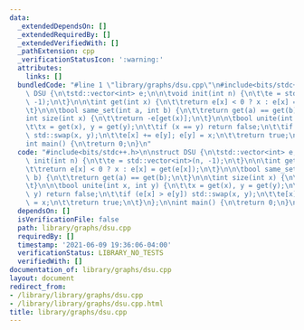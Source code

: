 ```yaml
---
data:
  _extendedDependsOn: []
  _extendedRequiredBy: []
  _extendedVerifiedWith: []
  _pathExtension: cpp
  _verificationStatusIcon: ':warning:'
  attributes:
    links: []
  bundledCode: "#line 1 \"library/graphs/dsu.cpp\"\n#include<bits/stdc++.h>\n\nstruct\
    \ DSU {\n\tstd::vector<int> e;\n\n\tvoid init(int n) {\n\t\te = std::vector<int>(n,\
    \ -1);\n\t}\n\n\tint get(int x) {\n\t\treturn e[x] < 0 ? x : e[x] = get(e[x]);\n\
    \t}\n\n\tbool same_set(int a, int b) {\n\t\treturn get(a) == get(b);\n\t}\n\n\t\
    int size(int x) {\n\t\treturn -e[get(x)];\n\t}\n\n\tbool unite(int x, int y) {\n\
    \t\tx = get(x), y = get(y);\n\t\tif (x == y) return false;\n\t\tif (e[x] > e[y])\
    \ std::swap(x, y);\n\t\te[x] += e[y]; e[y] = x;\n\t\treturn true;\n\t}\n};\n\n\
    int main() {\n\treturn 0;\n}\n"
  code: "#include<bits/stdc++.h>\n\nstruct DSU {\n\tstd::vector<int> e;\n\n\tvoid\
    \ init(int n) {\n\t\te = std::vector<int>(n, -1);\n\t}\n\n\tint get(int x) {\n\
    \t\treturn e[x] < 0 ? x : e[x] = get(e[x]);\n\t}\n\n\tbool same_set(int a, int\
    \ b) {\n\t\treturn get(a) == get(b);\n\t}\n\n\tint size(int x) {\n\t\treturn -e[get(x)];\n\
    \t}\n\n\tbool unite(int x, int y) {\n\t\tx = get(x), y = get(y);\n\t\tif (x ==\
    \ y) return false;\n\t\tif (e[x] > e[y]) std::swap(x, y);\n\t\te[x] += e[y]; e[y]\
    \ = x;\n\t\treturn true;\n\t}\n};\n\nint main() {\n\treturn 0;\n}\n"
  dependsOn: []
  isVerificationFile: false
  path: library/graphs/dsu.cpp
  requiredBy: []
  timestamp: '2021-06-09 19:36:06-04:00'
  verificationStatus: LIBRARY_NO_TESTS
  verifiedWith: []
documentation_of: library/graphs/dsu.cpp
layout: document
redirect_from:
- /library/library/graphs/dsu.cpp
- /library/library/graphs/dsu.cpp.html
title: library/graphs/dsu.cpp
---
```

